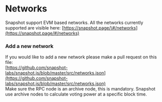 # Networks

Snapshot support EVM based networks. All the networks currently supported are visible here: [https://snapshot.page/\#/networks](https://snapshot.page/#/networks)

### Add a new network

If you would like to add a new network please make a pull request on this file:  
[https://github.com/snapshot-labs/snapshot.js/blob/master/src/networks.json](https://github.com/snapshot-labs/snapshot.js/blob/master/src/networks.json)  
Make sure the RPC node is an archive node, this is mandatory. Snapshot use archive nodes to calculate voting power at a specific block time. 


